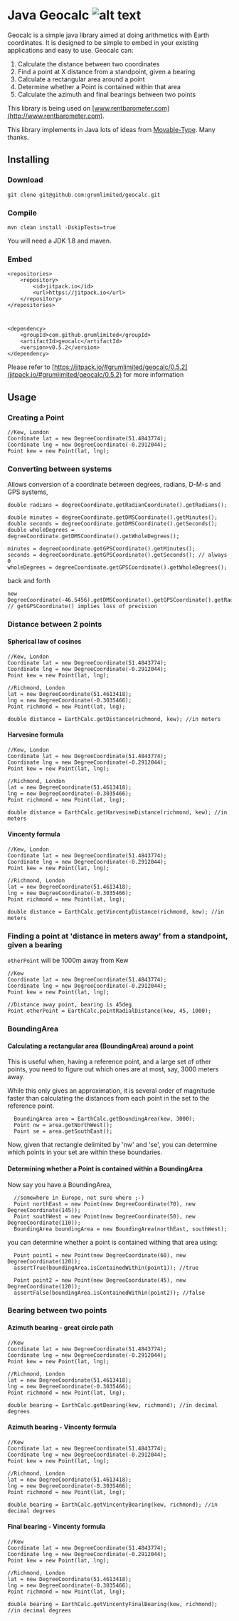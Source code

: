 Java Geocalc ![alt text](https://api.travis-ci.org/grumlimited/geocalc.svg?branch=master "build")
=======

Geocalc is a simple java library aimed at doing arithmetics with Earth coordinates. 
It is designed to be simple to embed in your existing applications and easy to use. Geocalc can:

1. Calculate the distance between two coordinates
2. Find a point at X distance from a standpoint, given a bearing
3. Calculate a rectangular area around a point
4. Determine whether a Point is contained within that area
5. Calculate the azimuth and final bearings between two points

This library is being used on [www.rentbarometer.com](http://www.rentbarometer.com).

This library implements in Java lots of ideas from [Movable-Type](http://www.movable-type.co.uk/scripts/latlong.html). Many thanks.

## Installing

### Download

    git clone git@github.com:grumlimited/geocalc.git
    
### Compile
    
    mvn clean install -DskipTests=true

You will need a JDK 1.8 and maven.
    
### Embed

    <repositories>
        <repository>
            <id>jitpack.io</id>
            <url>https://jitpack.io</url>
        </repository>
    </repositories>

#

    <dependency>
	    <groupId>com.github.grumlimited</groupId>
	    <artifactId>geocalc</artifactId>
	    <version>v0.5.2</version>
	</dependency>
	
Please refer to [https://jitpack.io/#grumlimited/geocalc/0.5.2](jitpack.io/#grumlimited/geocalc/0.5.2) for more information

## Usage

### Creating a Point

    //Kew, London
    Coordinate lat = new DegreeCoordinate(51.4843774);
    Coordinate lng = new DegreeCoordinate(-0.2912044);
    Point kew = new Point(lat, lng);

### Converting between systems

Allows conversion of a coordinate between degrees, radians, D-M-s and GPS systems,

    double radians = degreeCoordinate.getRadianCoordinate().getRadians();
    
    double minutes = degreeCoordinate.getDMSCoordinate().getMinutes();
    double seconds = degreeCoordinate.getDMSCoordinate().getSeconds();
    double wholeDegrees = degreeCoordinate.getDMSCoordinate().getWholeDegrees();
    
    minutes = degreeCoordinate.getGPSCoordinate().getMinutes();
    seconds = degreeCoordinate.getGPSCoordinate().getSeconds(); // always 0
    wholeDegrees = degreeCoordinate.getGPSCoordinate().getWholeDegrees();
    
back and forth

    new DegreeCoordinate(-46.5456).getDMSCoordinate().getGPSCoordinate().getRadianCoordinate().decimalDegrees // getGPSCoordinate() implies loss of precision

### Distance between 2 points

#### Spherical law of cosines

    //Kew, London
    Coordinate lat = new DegreeCoordinate(51.4843774);
    Coordinate lng = new DegreeCoordinate(-0.2912044);
    Point kew = new Point(lat, lng);

    //Richmond, London
    lat = new DegreeCoordinate(51.4613418);
    lng = new DegreeCoordinate(-0.3035466);
    Point richmond = new Point(lat, lng);

    double distance = EarthCalc.getDistance(richmond, kew); //in meters
    
#### Harvesine formula

    //Kew, London
    Coordinate lat = new DegreeCoordinate(51.4843774);
    Coordinate lng = new DegreeCoordinate(-0.2912044);
    Point kew = new Point(lat, lng);

    //Richmond, London
    lat = new DegreeCoordinate(51.4613418);
    lng = new DegreeCoordinate(-0.3035466);
    Point richmond = new Point(lat, lng);

    double distance = EarthCalc.getHarvesineDistance(richmond, kew); //in meters
    
#### Vincenty formula
    
    //Kew, London
    Coordinate lat = new DegreeCoordinate(51.4843774);
    Coordinate lng = new DegreeCoordinate(-0.2912044);
    Point kew = new Point(lat, lng);

    //Richmond, London
    lat = new DegreeCoordinate(51.4613418);
    lng = new DegreeCoordinate(-0.3035466);
    Point richmond = new Point(lat, lng);

    double distance = EarthCalc.getVincentyDistance(richmond, kew); //in meters
    
    
### Finding a point at 'distance in meters away' from a standpoint, given a bearing

`otherPoint` will be 1000m away from Kew

    //Kew
    Coordinate lat = new DegreeCoordinate(51.4843774);
    Coordinate lng = new DegreeCoordinate(-0.2912044);
    Point kew = new Point(lat, lng);
    
    //Distance away point, bearing is 45deg
    Point otherPoint = EarthCalc.pointRadialDistance(kew, 45, 1000);
    
### BoundingArea

#### Calculating a rectangular area (BoundingArea) around a point

This is useful when, having a reference point, and a large set of 
other points, you need to figure out which ones are at most, say, 3000 meters away.

While this only gives an approximation, it is several order of magnitude faster
than calculating the distances from each point in the set to the reference point.

      BoundingArea area = EarthCalc.getBoundingArea(kew, 3000);
      Point nw = area.getNorthWest();
      Point se = area.getSouthEast();
      
Now, given that rectangle delimited by 'nw' and 'se', you can determine which points in your set are within these boundaries.

#### Determining whether a Point is contained within a BoundingArea

Now say you have a BoundingArea,

      //somewhere in Europe, not sure where ;-)
      Point northEast = new Point(new DegreeCoordinate(70), new DegreeCoordinate(145));
      Point southWest = new Point(new DegreeCoordinate(50), new DegreeCoordinate(110));
      BoundingArea boundingArea = new BoundingArea(northEast, southWest);
      
you can determine whether a point is contained withing that area using:
      
      Point point1 = new Point(new DegreeCoordinate(60), new DegreeCoordinate(120));
      assertTrue(boundingArea.isContainedWithin(point1)); //true
      
      Point point2 = new Point(new DegreeCoordinate(45), new DegreeCoordinate(120));
      assertFalse(boundingArea.isContainedWithin(point2)); //false

### Bearing between two points

#### Azimuth bearing - great circle path

    //Kew
    Coordinate lat = new DegreeCoordinate(51.4843774);
    Coordinate lng = new DegreeCoordinate(-0.2912044);
    Point kew = new Point(lat, lng);
    
    //Richmond, London
    lat = new DegreeCoordinate(51.4613418);
    lng = new DegreeCoordinate(-0.3035466);
    Point richmond = new Point(lat, lng);
    
    double bearing = EarthCalc.getBearing(kew, richmond); //in decimal degrees

#### Azimuth bearing - Vincenty formula

    //Kew
    Coordinate lat = new DegreeCoordinate(51.4843774);
    Coordinate lng = new DegreeCoordinate(-0.2912044);
    Point kew = new Point(lat, lng);
    
    //Richmond, London
    lat = new DegreeCoordinate(51.4613418);
    lng = new DegreeCoordinate(-0.3035466);
    Point richmond = new Point(lat, lng);
    
    double bearing = EarthCalc.getVincentyBearing(kew, richmond); //in decimal degrees
    
#### Final bearing - Vincenty formula

    //Kew
    Coordinate lat = new DegreeCoordinate(51.4843774);
    Coordinate lng = new DegreeCoordinate(-0.2912044);
    Point kew = new Point(lat, lng);
    
    //Richmond, London
    lat = new DegreeCoordinate(51.4613418);
    lng = new DegreeCoordinate(-0.3035466);
    Point richmond = new Point(lat, lng);
    
    double bearing = EarthCalc.getVincentyFinalBearing(kew, richmond); //in decimal degrees
